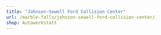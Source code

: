 ```yaml
---
title: "Johnson-Sewell Ford Collision Center"
url: /marble-falls/johnson-sewell-ford-collision-center/
shop: Autowerkstatt
---
```

